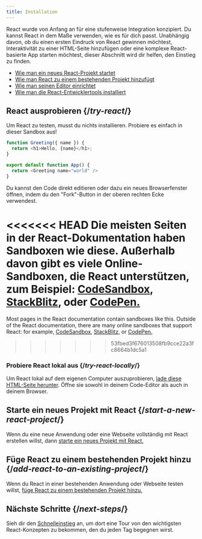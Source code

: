```yaml
---
title: Installation
---
```


<Intro>
React wurde von Anfang an für eine stufenweise Integration konzipiert. Du kannst React in dem Maße verwenden, wie es für dich passt. Unabhängig davon, ob du einen ersten Eindruck von React gewinnen möchtest, Interaktivität zu einer HTML-Seite hinzufügen oder eine komplexe React-basierte App starten möchtest, dieser Abschnitt wird dir helfen, den Einstieg zu finden.
</Intro>

<YouWillLearn isChapter={true}>

* [Wie man ein neues React-Projekt startet](/learn/start-a-new-react-project)
* [Wie man React zu einem bestehenden Projekt hinzufügt](/learn/add-react-to-an-existing-project)
* [Wie man seinen Editor einrichtet](/learn/editor-setup)
* [Wie man die React-Entwicklertools installiert](/learn/react-developer-tools)

</YouWillLearn>

## React ausprobieren {/*try-react*/}

Um React zu testen, musst du nichts installieren. Probiere es einfach in dieser Sandbox aus!

<Sandpack>

```js
function Greeting({ name }) {
  return <h1>Hello, {name}</h1>;
}

export default function App() {
  return <Greeting name="world" />
}
```

</Sandpack>

Du kannst den Code direkt editieren oder dazu ein neues Browserfenster öffnen, indem du den "Fork"-Button in der oberen rechten Ecke verwendest.

<<<<<<< HEAD
Die meisten Seiten in der React-Dokumentation haben Sandboxen wie diese. Außerhalb davon gibt es viele Online-Sandboxen, die React unterstützen, zum Beispiel: [CodeSandbox](https://codesandbox.io/s/new), [StackBlitz](https://stackblitz.com/fork/react), oder [CodePen.](https://codepen.io/pen?&editors=0010&layout=left&prefill_data_id=3f4569d1-1b11-4bce-bd46-89090eed5ddb)
=======
Most pages in the React documentation contain sandboxes like this. Outside of the React documentation, there are many online sandboxes that support React: for example, [CodeSandbox](https://codesandbox.io/s/new), [StackBlitz](https://stackblitz.com/fork/react), or [CodePen.](https://codepen.io/pen?template=QWYVwWN)
>>>>>>> 53fbed3f676013508fb9cce22a3fc8664b1dc5a1

### Probiere React lokal aus {/*try-react-locally*/}

Um React lokal auf dem eigenen Computer auszuprobieren, [lade diese HTML-Seite herunter](https://gist.githubusercontent.com/gaearon/0275b1e1518599bbeafcde4722e79ed1/raw/db72dcbf3384ee1708c4a07d3be79860db04bff0/example.html). Öffne sie sowohl in deinem Code-Editor als auch in deinem Browser.

## Starte ein neues Projekt mit React {/*start-a-new-react-project*/}

Wenn du eine neue Anwendung oder eine Webseite vollständig mit React erstellen willst, dann [starte ein neues Projekt mit React.](/learn/start-a-new-react-project)

## Füge React zu einem bestehenden Projekt hinzu {/*add-react-to-an-existing-project*/}

Wenn du React in einer bestehenden Anwendung oder Webseite testen willst, [füge React zu einem bestehenden Projekt hinzu.](/learn/add-react-to-an-existing-project)

## Nächste Schritte {/*next-steps*/}

Sieh dir den [Schnelleinstieg](/learn) an, um dort eine Tour von den wichtigsten React-Konzepten zu bekommen, den du jeden Tag begegnen wirst.
